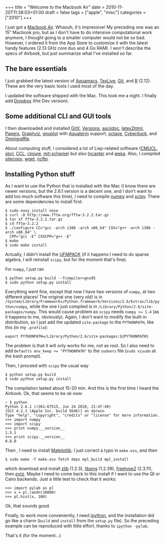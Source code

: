 +++
title = "Welcome to the Macbook Air"
date = 2010-11-20T11:38:03+01:00
draft = false
tags = ["apple", "misc"]
categories = ["2010"]
+++

I just got a [Macbook Air](http://www.apple.com/macbookair/). Whaouh, it's impressive! My preceding one was an 15” Macbook pro, but as I don't have to do intensive computational work anymore, I thought going to a smaller computer would not be so bad. However, I ordered it from the App Store to customize it with the latest handy features (2.13 GHz core duo and 4 Go RAM). I won't describe the specs of Airbook, but just summarize what I've installed so far. 

<!--more-->

## The bare essentials

I just grabbed the latest version of [Aquamacs](http://aquamacs.org/), [TexLive](http://www.tug.org/mactex/), [Git](http://git-scm.com/), and [R](http://cran.r-project.org) (2.12). These are the very basic tools I used most of the day. 

I updated the software shipped with the Mac. This took me a night. I finally add [Dropbox](http://www.dropbox.com/) (the Dev version).

## Some additional CLI and GUI tools

I then downloaded and installed [GitX](http://gitx.frim.nl/), [Versions](http://versionsapp.com/), [asciidoc](http://www.methods.co.nz/asciidoc/), [latex2html](http://www.latex2html.org/), [Papers](http://mekentosj.com/papers/), [Graphviz](http://www.graphviz.org/), [gnuplot](http://www.gnuplot.info/) with [Aquaterm](http://sourceforge.net/projects/aquaterm/) support, [octave](http://octave.sourceforge.net/), [Cyberduck](http://cyberduck.ch/), and [Omnigraffle](http://www.omnigroup.com/products/omnigraffle/).

About computing stuff, I considered a lot of Lisp-related software ([CMUCL](http://www.cons.org/cmucl/), [sbcl](http://www.sbcl.org/), [CCL](http://www.clozure.com/clozurecl.html), [clojure](http://clojure.org/), [mit-scheme](http://groups.csail.mit.edu/mac/projects/scheme/)) but also [Incanter](http://incanter.org/) and [weka](http://www.cs.waikato.ac.nz/ml/weka/). Also, I compiled [sitecopy](http://www.manyfish.co.uk/sitecopy/), [wget](http://www.gnu.org/software/wget/), [ncftp](http://www.ncftpd.com/).

## Installing Python stuff

As I want to use the Python that is installed with the Mac (I know there are newer versions, but the 2.6.1 version is a decent one, and I don't want to add too much software this time), I need to compile [numpy](http://numpy.scipy.org/) and [scipy](http://www.scipy.org/). There are some dependencies to install first:

```
$ sudo easy_install nose
$ curl -O http://www.fftw.org/fftw-3.2.2.tar.gz
$ tar xf fftw-3.2.2.tar.gz
$ cd fftw-3.2.2
$ ./configure CC="gcc -arch i386 -arch x86_64" CXX="g++ -arch i386 -arch x86_64" \
  CPP="gcc -E" CXXCPP="g++ -E"
$ make
$ sudo make install
```

Actually, I didn't install the [UFMPACK](http://www.cise.ufl.edu/research/sparse/umfpack/) (if it happens I need to do sparse algebra, I will reinstall `scipy`, but for the moment that's fine).

For `numpy`, I just ran

```
$ python setup.py build --fcompiler=gnu95
$ sudo python setup.py install
```

Everything went fine, except that now I have two versions of `numpy`, at two different places! The original one (very old) is in `/System/Library/Frameworks/Python.framework/Versions/2.6/Extras/lib/python/numpy`, while the one I just compiled is in `/Library/Python/2.6/site-packages/numpy`. This would cause problem as `scipy` needs `numpy >= 1.4` (as it happens to me, obviously). Again, I don't want to modify the built-in distribution, so I just add the updated `site-package` to the `PYTHONPATH`, like this (in my `.profile`):

```
export PYTHONPATH=/Library/Python/2.6/site-packages:${PYTHONPATH}
```

The problem is that it will only works for me, not as root. So I also need to add `Defaults env_keep += "PYTHONPATH"` to the `sudoers` file (`sudo visudo` at the bash prompt).

Then, I proceed with `scipy` the usual way

```
$ python setup.py build
$ sudo python setup.py install
```

The compilation lasted about 15-20 min. And this is the first time I heard the Airbook. Ok, that seems to be ok now:

```
~ $ python
Python 2.6.1 (r261:67515, Jun 24 2010, 21:47:49) 
[GCC 4.2.1 (Apple Inc. build 5646)] on darwin
Type "help", "copyright", "credits" or "license" for more information.
>>> import numpy
>>> import scipy
>>> print numpy.__version__
1.5.1
>>> print scipy.__version__
0.8.0
```

Then , I need to install [Matplotlib](http://matplotlib.sourceforge.net/). I just correct a typo in `make.osx`, and then

```
$ sudo make -f make.osx fetch deps mpl_build mpl_install
```

which download and install [zlib](http://www.zlib.net/) (1.2.3), [libpng](http://www.libpng.org/pub/png/libpng.html) (1.2.39), [freetype2](http://www.freetype.org/freetype2/index.html) (2.3.11), then [pytz](http://pytz.sourceforge.net/). Maybe I need to come back to this install if I want to use the Qt or Cairo backends. Just a little test to check that it works:

```
>>> import pylab as pl
>>> x = pl.randn(10000)
>>> pl.hist(x, 100)
```

Ok, that sounds good.

Finally, to work more conveniently, I need [ipython](http://ipython.scipy.org/moin/), and the installation did go like a charm (`build` and `install` from the `setup.py` file). So the preceding example can be reproduced with little effort, thanks to `ipython -pylab`.

That's it (for the moment...)
